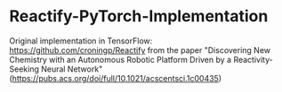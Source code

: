 # Reactify-PyTorch-Implementation
Original implementation in TensorFlow: https://github.com/croningp/Reactify from the paper "Discovering New Chemistry with an Autonomous Robotic Platform Driven by a Reactivity-Seeking Neural Network" (https://pubs.acs.org/doi/full/10.1021/acscentsci.1c00435)
